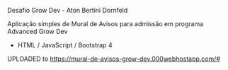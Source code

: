 Desafio Grow Dev - Aton Bertini Dornfeld

Aplicação simples de Mural de Avisos para admissão em programa Advanced Grow Dev

- HTML / JavaScript / Bootstrap 4

UPLOADED to https://mural-de-avisos-grow-dev.000webhostapp.com/#